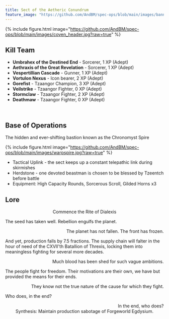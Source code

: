 ```yaml
---
title: Sect of the Aetheric Conundrum
feature_image: "https://github.com/AndBM/spec-ops/blob/main/images/banner_landscape.jpg?raw=true"
---
```


{% include figure.html image="https://github.com/AndBM/spec-ops/blob/main/images/coven_header.jpg?raw=true" %}

## Kill Team

* **Umbrahex of the Destined End** - Sorcerer, 1 XP (Adept)
* **Aethraxis of the Great Revelation** - Sorcerer, 1 XP (Adept)
* **Vespertillian Cascade** - Gunner, 1 XP (Adept)
* **Vortulon Nexus** - Icon bearer, 2 XP (Adept)
* **Gorefist** - Tzaangor Champion, 3 XP (Adept)
* **Veilstrike** - Tzaangor Fighter, 0 XP (Adept)
* **Stormclaw** - Tzaangor Fighter, 2 XP (Adept)
* **Deathmaw** - Tzaangor Fighter, 0 XP (Adept)

<br>

## Base of Operations

The hidden and ever-shifting bastion known as the Chronomyst Spire

{% include figure.html image="https://github.com/AndBM/spec-ops/blob/main/images/warpspire.jpg?raw=true" %}

* Tactical Uplink - the sect keeps up a constant telepathic link during skirmishes
* Herdstone - one devoted beastman is chosen to be blessed by Tzeentch before battle
* Equipment: High Capacity Rounds, Sorcerous Scroll, Gilded Horns x3



## Lore
<div style="text-align: center"> Commence the Rite of Dialexis </div>

The seed has taken well. Rebellion engulfs the planet.

<div style="text-align: right"> The planet has not fallen. The front has frozen. </div>

And yet, production falls by 7.5 fractions. The supply chain will falter in the hour of need of the CXVII'th Batallion of Threxis, locking them into meaningless fighting for several more decades.

<div style="text-align: right"> Much blood has been shed for such vague ambitions. </div>

The people fight for freedom. Their motivations are their own, we have but provided the means for their ends.

<div style="text-align: right"> They know not the true nature of the cause for which they fight. </div>

Who does, in the end?

<div style="text-align: right"> In the end, who does? </div>

<div style="text-align: center"> Synthesis: Maintain production sabotage of Forgeworld Egdysium. </div>
